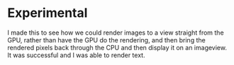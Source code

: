 # Experimental

I made this to see how we could render images to a view straight from the GPU, rather than have the GPU do the rendering, and then bring the rendered pixels back through the CPU and then display it on an imageview. It was successful and I was able to render text.
